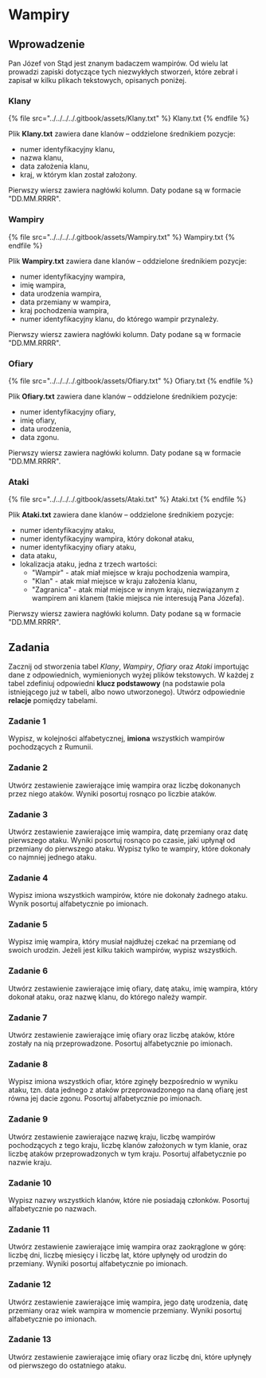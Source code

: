 # Wampiry

## Wprowadzenie

Pan Józef von Stąd jest znanym badaczem wampirów. Od wielu lat prowadzi zapiski dotyczące tych niezwykłych stworzeń, które zebrał i zapisał w kilku plikach tekstowych, opisanych poniżej.

### Klany

{% file src="../../../../.gitbook/assets/Klany.txt" %}
Klany.txt
{% endfile %}

Plik **Klany.txt** zawiera dane klanów – oddzielone średnikiem pozycje: 

- numer identyfikacyjny klanu,
- nazwa klanu,
- data założenia klanu,
- kraj, w którym klan został założony.

Pierwszy wiersz zawiera nagłówki kolumn. Daty podane są w formacie "DD.MM.RRRR".

### Wampiry

{% file src="../../../../.gitbook/assets/Wampiry.txt" %}
Wampiry.txt
{% endfile %}

Plik **Wampiry.txt** zawiera dane klanów – oddzielone średnikiem pozycje: 

- numer identyfikacyjny wampira,
- imię wampira,
- data urodzenia wampira,
- data przemiany w wampira,
- kraj pochodzenia wampira,
- numer identyfikacyjny klanu, do którego wampir przynależy.

Pierwszy wiersz zawiera nagłówki kolumn. Daty podane są w formacie "DD.MM.RRRR".

### Ofiary

{% file src="../../../../.gitbook/assets/Ofiary.txt" %}
Ofiary.txt
{% endfile %}

Plik **Ofiary.txt** zawiera dane klanów – oddzielone średnikiem pozycje: 

- numer identyfikacyjny ofiary,
- imię ofiary,
- data urodzenia,
- data zgonu.

Pierwszy wiersz zawiera nagłówki kolumn. Daty podane są w formacie "DD.MM.RRRR".

### Ataki

{% file src="../../../../.gitbook/assets/Ataki.txt" %}
Ataki.txt
{% endfile %}

Plik **Ataki.txt** zawiera dane klanów – oddzielone średnikiem pozycje: 

- numer identyfikacyjny ataku,
- numer identyfikacyjny wampira, który dokonał ataku,
- numer identyfikacyjny ofiary ataku,
- data ataku,
- lokalizacja ataku, jedna z trzech wartości:
  - "Wampir" - atak miał miejsce w kraju pochodzenia wampira,
  - "Klan" - atak miał miejsce w kraju założenia klanu,
  - "Zagranica" - atak miał miejsce w innym kraju, niezwiązanym z wampirem ani klanem (takie miejsca nie interesują Pana Józefa).

Pierwszy wiersz zawiera nagłówki kolumn. Daty podane są w formacie "DD.MM.RRRR".

## Zadania

Zacznij od stworzenia tabel *Klany*, *Wampiry*, *Ofiary* oraz *Ataki* importując dane z odpowiednich, wymienionych wyżej plików tekstowych. W każdej z tabel zdefiniuj odpowiedni **klucz podstawowy** (na podstawie pola istniejącego już w tabeli, albo nowo utworzonego). Utwórz odpowiednie **relacje** pomiędzy tabelami.

### Zadanie 1

Wypisz, w kolejności alfabetycznej, **imiona** wszystkich wampirów pochodzących z Rumunii.

### Zadanie 2

Utwórz zestawienie zawierające imię wampira oraz liczbę dokonanych przez niego ataków. Wyniki posortuj rosnąco po liczbie ataków.

### Zadanie 3

Utwórz zestawienie zawierające imię wampira, datę przemiany oraz datę pierwszego ataku. Wyniki posortuj rosnąco po czasie, jaki upłynął od przemiany do pierwszego ataku. Wypisz tylko te wampiry, które dokonały co najmniej jednego ataku.

### Zadanie 4

Wypisz imiona wszystkich wampirów, które nie dokonały żadnego ataku. Wynik posortuj alfabetycznie po imionach.

### Zadanie 5

Wypisz imię wampira, który musiał najdłużej czekać na przemianę od swoich urodzin. Jeżeli jest kilku takich wampirów, wypisz wszystkich.

### Zadanie 6

Utwórz zestawienie zawierające imię ofiary, datę ataku, imię wampira, który dokonał ataku, oraz nazwę klanu, do którego należy wampir.

### Zadanie 7

Utwórz zestawienie zawierające imię ofiary oraz liczbę ataków, które zostały na nią przeprowadzone. Posortuj alfabetycznie po imionach.

### Zadanie 8

Wypisz imiona wszystkich ofiar, które zginęły bezpośrednio w wyniku ataku, tzn. data jednego z ataków przeprowadzonego na daną ofiarę jest równa jej dacie zgonu. Posortuj alfabetycznie po imionach.

### Zadanie 9

Utwórz zestawienie zawierające nazwę kraju, liczbę wampirów pochodzących z tego kraju, liczbę klanów założonych w tym klanie, oraz liczbę ataków przeprowadzonych w tym kraju. Posortuj alfabetycznie po nazwie kraju.

### Zadanie 10

Wypisz nazwy wszystkich klanów, które nie posiadają członków. Posortuj alfabetycznie po nazwach.

### Zadanie 11

Utwórz zestawienie zawierające imię wampira oraz zaokrąglone w górę: liczbę dni, liczbę miesięcy i liczbę lat, które upłynęły od urodzin do przemiany. Wyniki posortuj alfabetycznie po imionach.

### Zadanie 12

Utwórz zestawienie zawierające imię wampira, jego datę urodzenia, datę przemiany oraz wiek wampira w momencie przemiany. Wyniki posortuj alfabetycznie po imionach.

### Zadanie 13

Utwórz zestawienie zawierające imię ofiary oraz liczbę dni, które upłynęły od pierwszego do ostatniego ataku.
